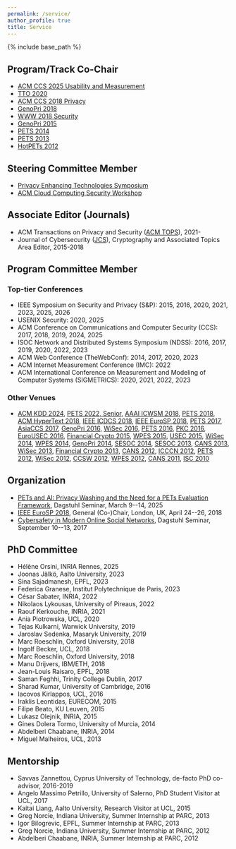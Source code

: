 ```yaml
---
permalink: /service/
author_profile: true
title: Service
---
```


{% include base_path %}

## Program/Track Co-Chair

-   [ACM CCS 2025 Usability and Measurement](https://www.sigsac.org/ccs/CCS2025/)
-   [TTO 2020](http://truthandtrustonline.com/)
-   [ACM CCS 2018 Privacy](https://www.sigsac.org/ccs/CCS2018/)
-   [GenoPri 2018](https://2018.genopri.org/)
-   [WWW 2018 Security](http://www2018.thewebconf.org/)
-   [GenoPri 2015](http://2015.genopri.org/)
-   [PETS 2014](http://petsymposium.org/2014)
-   [PETS 2013](http://petsymposium.org/)
-   [HotPETs 2012](http://petsymposium.org/2012/hotpets.php)


## Steering Committee Member
-   [Privacy Enhancing Technologies Symposium](https://petsymposium.org)
-   [ACM Cloud Computing Security Workshop](https://ccsw.io)


## Associate Editor (Journals)

-   ACM Transactions on Privacy and Security ([ACM TOPS](https://dl.acm.org/journal/tops)), 2021-
-   Journal of Cybersecurity ([JCS](http://cybersecurity.oxfordjournals.org/)), Cryptography and Associated Topics Area Editor, 2015-2018


## Program Committee Member

### Top-tier Conferences  
- IEEE Symposium on Security and Privacy (S&P): 2015, 2016, 2020, 2021, 2023, 2025, 2026
- USENIX Security: 2020, 2025
- ACM Conference on Communications and Computer Security (CCS): 2017, 2018, 2019, 2024, 2025
- ISOC Network and Distributed Systems Symposium (NDSS): 2016, 2017, 2019, 2020, 2022, 2023
- ACM Web Conference (TheWebConf): 2014, 2017, 2020, 2023
- ACM Internet Measurement Conference (IMC): 2022
- ACM International Conference on Measurement and Modeling of Computer Systems (SIGMETRICS): 2020, 2021, 2022, 2023
<!--- - [IEEE S&P 2026](https://www.ieee-security.org/TC/SP2026/), [IEEE S&P 2025](https://www.ieee-security.org/TC/SP2025/), [Usenix Security 2025](https://www.usenix.org/conference/usenixsecurity25), [ACM CCS 2024](https://www.sigsac.org/ccs/CCS2024/), [WWW 2023](https://www2023.thewebconf.org/), [IEEE S&P 2023](https://www.ieee-security.org/TC/SP2023/), [NDSS 2023](https://www.ndss-symposium.org/ndss2023/), [ACM SIGMETRICS 2023](http://www.sigmetrics.org/sigmetrics2023/), [ACM IMC 2022](https://conferences.sigcomm.org/imc/2022/), [IEEE S&P 2022](https://www.ieee-security.org/TC/SP2022/), [NDSS 2022](https://www.ndss-symposium.org/ndss2022/), [ACM SIGMETRICS 2022](http://www.sigmetrics.org/sigmetrics2022/), [ACM SIGMETRICS 2021](http://www.sigmetrics.org/sigmetrics2021/), [IEEE S&P 2021](https://www.ieee-security.org/TC/SP2021/), [WWW 2020](https://www2020.thewebconf.org/), [Usenix Security 2020](https://www.usenix.org/conference/usenixsecurity20), [ACM SIGMETRICS 2020](http://www.sigmetrics.org/sigmetrics2020/), [NDSS 2020](https://www.ndss-symposium.org/ndss2020/), [IEEE S&P 2020](https://www.ieee-security.org/TC/SP2020/), [ACM CCS 2019](https://www.sigsac.org/ccs/CCS2019/), [NDSS 2019](https://www.ndss-symposium.org/ndss2019/), [ACM CCS 2018](https://www.sigsac.org/ccs/CCS2018/program-committee/), [ACM CCS 2017](http://www.sigsac.org/ccs/CCS2017/), [WWW 2017](http://www.www2017.com.au/), [NDSS 2017](https://www.internetsociety.org/events/ndss-symposium-2017), [IEEE Security & Privacy 2016](http://www.ieee-security.org/TC/SP2016/), [NDSS 2016](https://www.internetsociety.org/events/ndss-symposium-2016), [IEEE Security & Privacy 2015](http://www.ieee-security.org/TC/SP2015/), [WWW 2014](http://www2014.wwwconference.org/) -->

### Other Venues  
- [ACM KDD 2024](https://kdd2024.kdd.org), [PETS 2022, Senior](https://petsymposium.org/2022/), [AAAI ICWSM 2018](http://www.icwsm.org/2018/index.php), [PETS 2018](https://petsymposium.org/), [ACM HyperText 2018](https://ht.acm.org/ht2018/), [IEEE ICDCS 2018](http://icdcs2018.ocg.at/), [IEEE EuroSP 2018](https://www.ieee-security.org/TC/EuroSP2018/), [PETS 2017](https://petsymposium.org/), [AsiaCCS 2017](http://asiaccs2017.com/), [GenoPri 2016](http://2016.genopri.org/), [WiSec 2016](http://www.sigsac.org/wisec/WiSec2016/), [PETS 2016](https://petsymposium.org/), [PKC 2016](http://troll.iis.sinica.edu.tw/pkc16/), [EuroUSEC 2016](https://eurousec.secuso.org/2016/), [Financial Crypto 2015](http://fc15.ifca.ai/), [WPES 2015](https://wpes15.cs.umn.edu/), [USEC 2015](http://www.internetsociety.org/events/ndss-symposium-2015/usec-workshop-call-papers), [WiSec 2014](http://sigsac.hosting.acm.org/wisec/WiSec2014/), [WPES 2014](https://www.cylab.cmu.edu/news_events/events/wpes2014/), [GenoPri 2014](https://genomeprivacy.org/workshop), [SESOC 2014](http://www.sesoc.org/), [SESOC 2013](http://www.sesoc.org/), [CANS 2013](http://www.ic.unicamp.br/cans2013/), [WiSec 2013](http://www.sigsac.org/wisec/WiSec2013/), [Financial Crypto 2013](http://fc13.ifca.ai/), [CANS 2012](http://cans2012.cased.de/), [ICCCN 2012](http://www.icccn.org/icccn12/), [PETS 2012](http://www.petsymposium.org/2012), [WiSec 2012](http://www.sigsac.org/wisec/WiSec2012/), [CCSW 2012](http://crypto.cs.stonybrook.edu/ccsw12/), [WPES 2012](http://hatswitch.org/wpes2012/), [CANS 2011](http://www.infosec.sdu.edu.cn/cans2011/), [ISC 2010](http://math.fau.edu/~isc2010/)


## Organization
-   [PETs and AI: Privacy Washing and the Need for a PETs Evaluation Framework](https://www.dagstuhl.de/25112), Dagstuhl Seminar, March 9--14, 2025
-   [IEEE EuroSP 2018](https://www.ieee-security.org/TC/EuroSP2018/), General (Co-)Chair, London, UK, April 24--26, 2018
-   [Cybersafety in Modern Online Social Networks](https://www.dagstuhl.de/en/program/calendar/semhp/?semnr=17372), Dagstuhl Seminar, September 10--13, 2017

## PhD Committee
-   Hélène Orsini, INRIA Rennes, 2025
-   Joonas Jälkö, Aalto University, 2023
-   Sina Sajadmanesh, EPFL, 2023
-   Federica Granese, Institut Polytechnique de Paris, 2023
-   César Sabater, INRIA, 2022
-   Nikolaos Lykousas, University of Pireaus, 2022
-   Raouf Kerkouche, INRIA, 2021
-   Ania Piotrowska, UCL, 2020
-   Tejas Kulkarni, Warwick University, 2019
-   Jaroslav Sedenka, Masaryk University, 2019
-   Marc Roeschlin, Oxford University, 2018
-   Ingolf Becker, UCL, 2018
-   Marc Roeschlin, Oxford University, 2018
-   Manu Drijvers, IBM/ETH, 2018
-   Jean-Louis Raisaro, EPFL, 2018
-   Saman Feghhi, Trinity College Dublin, 2017
-   Sharad Kumar, University of Cambridge, 2016
-   Iacovos Kirlappos, UCL, 2016
-   Iraklis Leontidas, EURECOM, 2015
-   Filipe Beato, KU Leuven, 2015
-   Lukasz Olejnik, INRIA, 2015
-   Gines Dolera Tormo, University of Murcia, 2014
-   Abdelberi Chaabane, INRIA, 2014
-   Miguel Malheiros, UCL, 2013


## Mentorship
-   Savvas Zannettou, Cyprus University of Technology, de-facto PhD co-advisor, 2016-2019
-   Angelo Massimo Petrillo, University of Salerno, PhD Student Visitor at UCL, 2017
-   Kaitai Liang, Aalto University, Research Visitor at UCL, 2015
-   Greg Norcie, Indiana University, Summer Internship at PARC, 2013
-   Igor Bilogrevic, EPFL, Summer Internship at PARC, 2013
-   Greg Norcie, Indiana University, Summer Internship at PARC, 2012
-   Abdelberi Chaabane, INRIA, Summer Internship at PARC, 2012    